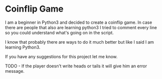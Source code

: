 # Coinflip Game
I am a beginner in Python3 and decided to create a coinflip game.
In case there are people that also are learning python3 I tried to comment every line so you could understand what's going on in the script.

I know that probably there are ways to do it much better but like I said I am learning Python3.

If you have any suggestions for this project let me know.

TODO - If the player doesn't write heads or tails it will give him an error message.

